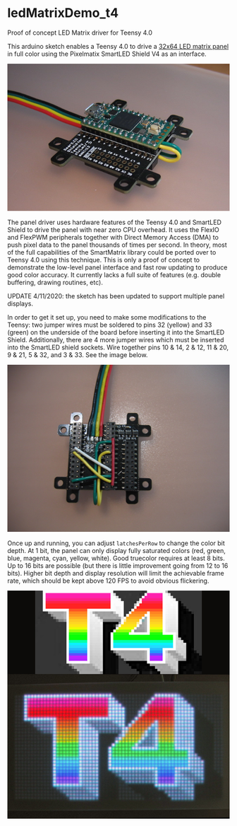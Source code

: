 # ledMatrixDemo_t4
Proof of concept LED Matrix driver for Teensy 4.0

This arduino sketch enables a Teensy 4.0 to drive a [32x64 LED matrix panel](https://www.sparkfun.com/products/14718) in full color using the Pixelmatix SmartLED Shield V4 as an interface.

![Photo of Teensy 4.0 on the SmartLED Shield](photo.JPG)

The panel driver uses hardware features of the Teensy 4.0 and SmartLED Shield to drive the panel with near zero CPU overhead. It uses the FlexIO and FlexPWM peripherals together with Direct Memory Access (DMA) to push pixel data to the panel thousands of times per second. In theory, most of the full capabilities of the SmartMatrix library could be ported over to Teensy 4.0 using this technique. This is only a proof of concept to demonstrate the low-level panel interface and fast row updating to produce good color accuracy. It currently lacks a full suite of features (e.g. double buffering, drawing routines, etc).

UPDATE 4/11/2020: the sketch has been updated to support multiple panel displays.

In order to get it set up, you need to make some modifications to the Teensy: two jumper wires must be soldered to pins 32 (yellow) and 33 (green) on the underside of the board before inserting it into the SmartLED Shield. Additionally, there are 4 more jumper wires which must be inserted into the SmartLED shield sockets. Wire together pins 10 & 14, 2 & 12, 11 & 20, 9 & 21, 5 & 32, and 3 & 33. See the image below.

![Photo of the underside of the SmartLED Shield, showing jumper wires](JumperWires.JPG)

Once up and running, you can adjust `latchesPerRow` to change the color bit depth. At 1 bit, the panel can only display fully saturated colors (red, green, blue, magenta, cyan, yellow, white). Good truecolor requires at least 8 bits. Up to 16 bits are possible (but there is little improvement going from 12 to 16 bits). Higher bit depth and display resolution will limit the achievable frame rate, which should be kept above 120 FPS to avoid obvious flickering.

![Comparison between BMP image and resulting display on the LED panel, at 12 bits of color.](demo.jpg)
